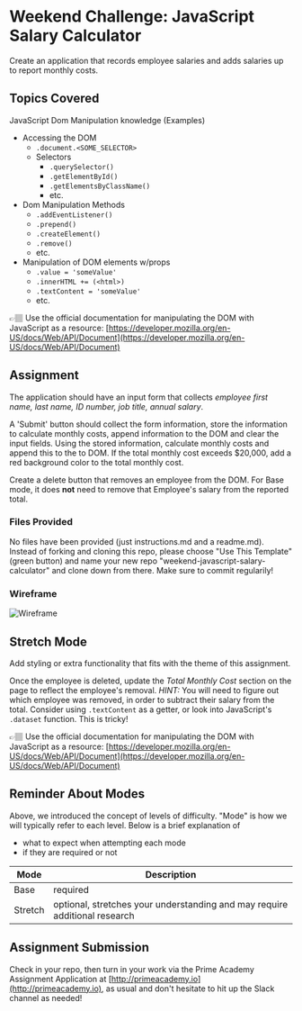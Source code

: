 # Weekend Challenge: JavaScript Salary Calculator
Create an application that records employee salaries and adds salaries up to report monthly costs. 

## Topics Covered
JavaScript Dom Manipulation knowledge (Examples)
  - Accessing the DOM
    - `.document.<SOME_SELECTOR>`
    - Selectors
      - `.querySelector()`
      - `.getElementById()`
      - `.getElementsByClassName()`
      - etc.
  - Dom Manipulation Methods
    - `.addEventListener()`
    - `.prepend()`
    - `.createElement()`
    - `.remove()`
    - etc.
  - Manipulation of DOM elements w/props
    - `.value = 'someValue'`
    - `.innerHTML += (<html>) `
    - `.textContent = 'someValue'`
    - etc.

👉🏽 Use the official documentation for manipulating the DOM with JavaScript as a resource: [https://developer.mozilla.org/en-US/docs/Web/API/Document](https://developer.mozilla.org/en-US/docs/Web/API/Document)

## Assignment

The application should have an input form that collects _employee first name, last name, ID number, job title, annual salary_.

A 'Submit' button should collect the form information, store the information to calculate monthly costs, append information to the DOM and clear the input fields. Using the stored information, calculate monthly costs and append this to the to DOM. If the total monthly cost exceeds $20,000, add a red background color to the total monthly cost.

Create a delete button that removes an employee from the DOM. For Base mode, it does **not** need to remove that Employee's salary from the reported total.

### Files Provided
No files have been provided (just instructions.md and a readme.md). Instead of forking and cloning this repo, please choose "Use This Template" (green button) and name your new repo "weekend-javascript-salary-calculator" and clone down from there. Make sure to commit regularily!

### Wireframe

![Wireframe](salary-calc-wireframe.png)

## Stretch Mode

Add styling or extra functionality that fits with the theme of this assignment.

Once the employee is deleted, update the _Total Monthly Cost_ section on the page to reflect the employee's removal. _HINT:_ You will need to figure out which employee was removed, in order to subtract their salary from the total. Consider using `.textContent` as a getter, or look into JavaScript's `.dataset` function. This is tricky! 

👉🏽 Use the official documentation for manipulating the DOM with JavaScript as a resource: [https://developer.mozilla.org/en-US/docs/Web/API/Document](https://developer.mozilla.org/en-US/docs/Web/API/Document)

## Reminder About Modes

Above, we introduced the concept of levels of difficulty. "Mode" is how we will typically refer to each level. Below is a brief explanation of

* what to expect when attempting each mode
* if they are required or not

Mode | Description
--- | ---
Base | required
Stretch | optional, stretches your understanding and may require additional research

## Assignment Submission
Check in your repo, then turn in your work via the Prime Academy Assignment Application at [http://primeacademy.io](http://primeacademy.io), as usual and don't hesitate to hit up the Slack channel as needed!
